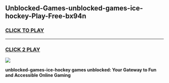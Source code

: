 
## Unblocked-Games-unblocked-games-ice-hockey-Play-Free-bx94n
<h3>
<a href="https://premium76.site?title=unblocked-games-ice-hockey&ref=17A">CLICK TO PLAY</a></h3>
<hr>

<h3>
<a href="https://premium76.site?title=unblocked-games-ice-hockey&ref=17A">CLICK 2 PLAY</a>
  
</h3>

<a href="https://premium76.site?title=unblocked-games-ice-hockey&ref=17A"><img src="https://clearcache.store/games.png"></a>


**unblocked-games-ice-hockey games unblocked: Your Gateway to Fun and Accessible Online Gaming**
